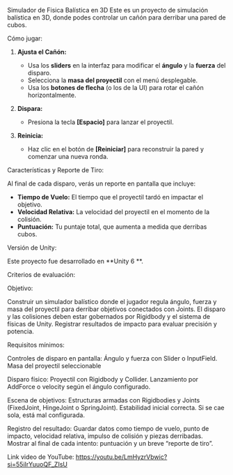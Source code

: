  Simulador de Fisica Balística en 3D
Este es un proyecto de simulación balística en 3D, donde podes controlar un cañón para derribar una pared de cubos.


Cómo jugar:

1.  **Ajusta el Cañón:**
    * Usa los **sliders** en la interfaz para modificar el **ángulo** y la **fuerza** del disparo.
    * Selecciona la **masa del proyectil** con el menú desplegable.
    * Usa los **botones de flecha** (o los de la UI) para rotar el cañón horizontalmente.

2.  **Dispara:**
    * Presiona la tecla **[Espacio]** para lanzar el proyectil.

3.  **Reinicia:**
    * Haz clic en el botón de **[Reiniciar]** para reconstruir la pared y comenzar una nueva ronda.

 Características y Reporte de Tiro:

Al final de cada disparo, verás un reporte en pantalla que incluye:
* **Tiempo de Vuelo:** El tiempo que el proyectil tardó en impactar el objetivo.
* **Velocidad Relativa:** La velocidad del proyectil en el momento de la colisión.
* **Puntuación:** Tu puntaje total, que aumenta a medida que derribas cubos.
  
 Versión de Unity:
 
 Este proyecto fue desarrollado en **Unity 6 **.

 Criterios de evaluación:
 
 Objetivo:
 
Construir un simulador balístico donde el jugador regula ángulo, fuerza y masa del proyectil para derribar objetivos conectados con Joints. El disparo y las colisiones deben estar gobernados por Rigidbody y el sistema de físicas de Unity. Registrar resultados de impacto para evaluar precisión y potencia.

Requisitos mínimos:

Controles de disparo en pantalla:
Ángulo y fuerza con Slider o InputField.
Masa del proyectil seleccionable

Disparo físico:
Proyectil con Rigidbody y Collider.
Lanzamiento por AddForce o velocity según el ángulo configurado.

Escena de objetivos:
Estructuras armadas con Rigidbodies y Joints (FixedJoint, HingeJoint o SpringJoint).
Estabilidad inicial correcta. Si se cae sola, está mal configurada.

Registro del resultado:
Guardar datos como tiempo de vuelo, punto de impacto, velocidad relativa, impulso de colisión y piezas derribadas.
Mostrar al final de cada intento: puntuación y un breve “reporte de tiro”.

Link video de YouTube:
https://youtu.be/LmHyzrVbwic?si=55iIrYuuoQF_ZIsU
